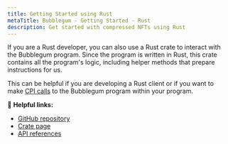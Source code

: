 ```yaml
---
title: Getting Started using Rust
metaTitle: Bubblegum - Getting Started - Rust
description: Get started with compressed NFTs using Rust
---
```


If you are a Rust developer, you can also use a Rust crate to interact with the Bubblegum program. Since the program is written in Rust, this crate contains all the program's logic, including helper methods that prepare instructions for us.

This can be helpful if you are developing a Rust client or if you want to make [CPI calls](https://solanacookbook.com/references/programs.html#how-to-do-cross-program-invocation) to the Bubblegum program within your program.

🔗 **Helpful links:**

- [GitHub repository](https://github.com/metaplex-foundation/mpl-bubblegum/blob/main/programs/bubblegum)
- [Crate page](https://crates.io/crates/mpl-bubblegum)
- [API references](https://docs.rs/mpl-bubblegum/latest/mpl_bubblegum/index.html)
